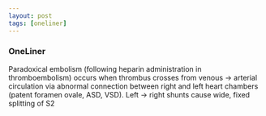 ```yaml
---
layout: post
tags: [oneliner]
---
```



### OneLiner

Paradoxical embolism (following heparin administration in thromboembolism) occurs when thrombus crosses from venous -> arterial circulation via abnormal connection between right and left heart chambers (patent foramen ovale, ASD, VSD). Left -> right shunts cause wide, fixed splitting of S2
